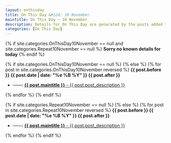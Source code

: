 ```yaml
---
layout: onthisday
title: On This Day &#124; 10 November
maintitle: On This Day — 10 November
description: Details for On This Day are genarated by the posts added to the website so the content is subject to changes/updates over time.
categories: [On This Day]
---
```


{% if site.categories.OnThisDay10November == null and site.categories.Repeat10November == null %}
<strong>Sorry no known details for today</strong>
{% endif %}

{% if site.categories.OnThisDay10November == null %}
{% else %}
{% for post in site.categories.OnThisDay10November reversed %}
<strong>{{ post.before }} {{ post.date | date: "%e %B %Y" }} {{ post.after }}</strong>
<ul>
<li> ——: <a href="{{ post.url }}"><strong>{{ post.maintitle }}</strong> - {{ post.post_description }}</a></li>
</ul>
{% endfor %}
{% endif %}

{% if site.categories.Repeat10November == null %}
{% else %}
{% for post in site.categories.Repeat10November reversed %}
<strong>{{ post.before }} {{ post.date | date: "%e %B %Y" }} {{ post.after }}</strong>
<ul>
<li> ——: <a href="{{ post.url }}"><strong>{{ post.maintitle }}</strong> - {{ post.post_description }}</a></li>
</ul>
{% endfor %}
{% endif %}
